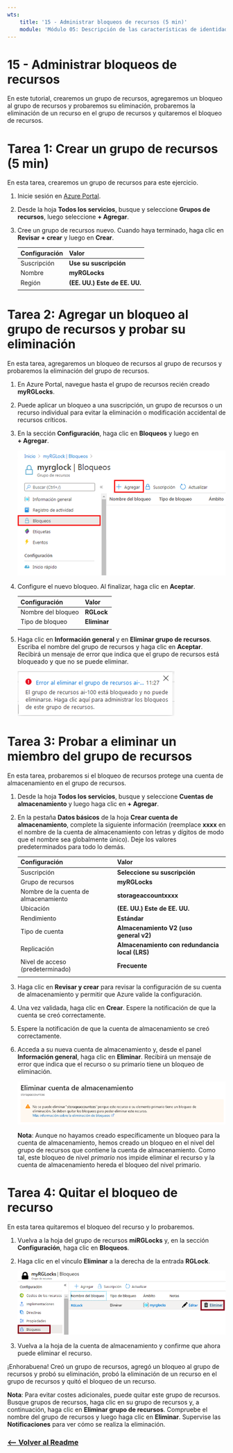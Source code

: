 ```yaml
---
wts:
    title: '15 - Administrar bloqueos de recursos (5 min)'
    module: 'Módulo 05: Descripción de las características de identidad, gobernanza, privacidad y cumplimiento'
---
```

# 15 - Administrar bloqueos de recursos

En este tutorial, crearemos un grupo de recursos, agregaremos un bloqueo al grupo de recursos y probaremos su eliminación, probaremos la eliminación de un recurso en el grupo de recursos y quitaremos el bloqueo de recursos. 

# Tarea 1: Crear un grupo de recursos (5 min)

En esta tarea, crearemos un grupo de recursos para este ejercicio. 

1. Inicie sesión en [Azure Portal](https://portal.azure.com).

2. Desde la hoja **Todos los servicios**, busque y seleccione **Grupos de recursos**, luego seleccione **+ Agregar**.

3. Cree un grupo de recursos nuevo. Cuando haya terminado, haga clic en **Revisar + crear** y luego en **Crear**. 

    | Configuración | Valor |
    | -- | -- |
    | Suscripción | **Use su suscripción** |
    | Nombre | **myRGLocks** |
    | Región | **(EE. UU.) Este de EE. UU.** |
    | | |

# Tarea 2:  Agregar un bloqueo al grupo de recursos y probar su eliminación

En esta tarea, agregaremos un bloqueo de recursos al grupo de recursos y probaremos la eliminación del grupo de recursos. 

1. En Azure Portal, navegue hasta el grupo de recursos recién creado **myRGLocks**.

2. Puede aplicar un bloqueo a una suscripción, un grupo de recursos o un recurso individual para evitar la eliminación o modificación accidental de recursos críticos. 

3. En la sección **Configuración**, haga clic en **Bloqueos** y luego en **+ Agregar**. 

    ![Captura de pantalla del grupo de recursos myRGLocks que muestra el panel Bloqueos.](../images/1601.png)

4. Configure el nuevo bloqueo. Al finalizar, haga clic en **Aceptar**. 

    | Configuración | Valor |
    | -- | -- |
    | Nombre del bloqueo | **RGLock** |
    | Tipo de bloqueo | **Eliminar** |
    | | |

5. Haga clic en **Información general** y en **Eliminar grupo de recursos**. Escriba el nombre del grupo de recursos y haga clic en **Aceptar**. Recibirá un mensaje de error que indica que el grupo de recursos está bloqueado y que no se puede eliminar.

    ![Captura de pantalla del error sobre el bloqueo contra la eliminación.](../images/1602.png)

# Tarea 3: Probar a eliminar un miembro del grupo de recursos

En esta tarea, probaremos si el bloqueo de recursos protege una cuenta de almacenamiento en el grupo de recursos. 

1. Desde la hoja **Todos los servicios**, busque y seleccione **Cuentas de almacenamiento** y luego haga clic en **+ Agregar**. 

2. En la pestaña **Datos básicos** de la hoja **Crear cuenta de almacenamiento**, complete la siguiente información (reemplace **xxxx** en el nombre de la cuenta de almacenamiento con letras y dígitos de modo que el nombre sea globalmente único). Deje los valores predeterminados para todo lo demás.

    | Configuración | Valor | 
    | --- | --- |
    | Suscripción | **Seleccione su suscripción** |
    | Grupo de recursos | **myRGLocks** |
    | Nombre de la cuenta de almacenamiento | **storageaccountxxxx** |
    | Ubicación | **(EE. UU.) Este de EE. UU.**  |
    | Rendimiento | **Estándar** |
    | Tipo de cuenta | **Almacenamiento V2 (uso general v2)** |
    | Replicación | **Almacenamiento con redundancia local (LRS)** |
    | Nivel de acceso (predeterminado) | **Frecuente** |
    | | |

3. Haga clic en **Revisar y crear** para revisar la configuración de su cuenta de almacenamiento y permitir que Azure valide la configuración. 

4. Una vez validada, haga clic en **Crear**. Espere la notificación de que la cuenta se creó correctamente. 

5.  Espere la notificación de que la cuenta de almacenamiento se creó correctamente. 

6. Acceda a su nueva cuenta de almacenamiento y, desde el panel **Información general**, haga clic en **Eliminar**. Recibirá un mensaje de error que indica que el recurso o su primario tiene un bloqueo de eliminación. 

    ![Captura de pantalla del error al eliminar la cuenta de almacenamiento.](../images/1603.png)

    **Nota**: Aunque no hayamos creado específicamente un bloqueo para la cuenta de almacenamiento, hemos creado un bloqueo en el nivel del grupo de recursos que contiene la cuenta de almacenamiento. Como tal, este bloqueo de nivel *primario* nos impide eliminar el recurso y la cuenta de almacenamiento hereda el bloqueo del nivel primario.

# Tarea 4: Quitar el bloqueo de recurso

En esta tarea quitaremos el bloqueo del recurso y lo probaremos. 

1. Vuelva a la hoja del grupo de recursos **miRGLocks** y, en la sección **Configuración**, haga clic en **Bloqueos**.
    
2. Haga clic en el vínculo **Eliminar** a la derecha de la entrada **RGLock**.

    ![Captura de pantalla del bloqueo con el vínculo Eliminar resaltado](../images/1604.png)

3. Vuelva a la hoja de la cuenta de almacenamiento y confirme que ahora puede eliminar el recurso.

¡Enhorabuena! Creó un grupo de recursos, agregó un bloqueo al grupo de recursos y probó su eliminación, probó la eliminación de un recurso en el grupo de recursos y quitó el bloqueo de un recurso. 

**Nota**: Para evitar costes adicionales, puede quitar este grupo de recursos. Busque grupos de recursos, haga clic en su grupo de recursos y, a continuación, haga clic en **Eliminar grupo de recursos**. Compruebe el nombre del grupo de recursos y luego haga clic en **Eliminar**. Supervise las **Notificaciones** para ver cómo se realiza la eliminación.


### [<-- Volver al Readme](../../../readme.md)